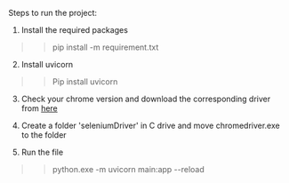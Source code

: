 Steps to run the project:

1. Install the required packages
 >>pip install -m requirement.txt
 
2. Install uvicorn
>>Pip install uvicorn

3. Check your chrome version and download the corresponding driver from [here](https://chromedriver.storage.googleapis.com/index.html)

4. Create a folder 'seleniumDriver' in C drive and move chromedriver.exe to the folder

5. Run the file
>>python.exe -m uvicorn main:app --reload